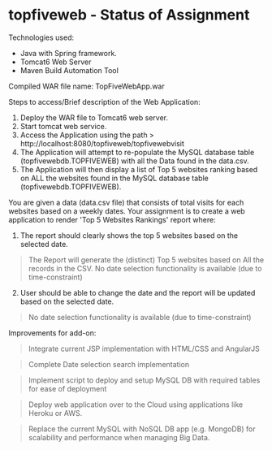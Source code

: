 topfiveweb - Status of Assignment
=================================

Technologies used:
- Java with Spring framework.
- Tomcat6 Web Server
- Maven Build Automation Tool

Compiled WAR file name: TopFiveWebApp.war

Steps to access/Brief description of the Web Application:
1) Deploy the WAR file to Tomcat6 web server.
2) Start tomcat web service.
3) Access the Application using the path > http://localhost:8080/topfiveweb/topfivewebvisit
4) The Application will attempt to re-populate the MySQL database table (topfivewebdb.TOPFIVEWEB) with all the Data found in the data.csv.
5) The Application will then display a list of Top 5 websites ranking based on ALL the websites found in the MySQL database table (topfivewebdb.TOPFIVEWEB).


You are given a data (data.csv file) that consists of total visits for each websites based on a weekly dates. 
Your assignment is to create a web application to render 'Top 5 Websites Rankings' report where:
1) The report should clearly shows the top 5 websites based on the selected date.
> The Report will generate the (distinct) Top 5 websites based on All the records in the CSV.
> No date selection functionality is available (due to time-constraint)

2) User should be able to change the date and the report will be updated based on the selected date.
> No date selection functionality is available (due to time-constraint)


Improvements for add-on:

> Integrate current JSP implementation with HTML/CSS and AngularJS

> Complete Date selection search implementation

> Implement script to deploy and setup MySQL DB with required tables for ease of deployment

> Deploy web application over to the Cloud using applications like Heroku or AWS.

> Replace the current MySQL with NoSQL DB app (e.g. MongoDB) for scalability and performance when managing Big Data.



